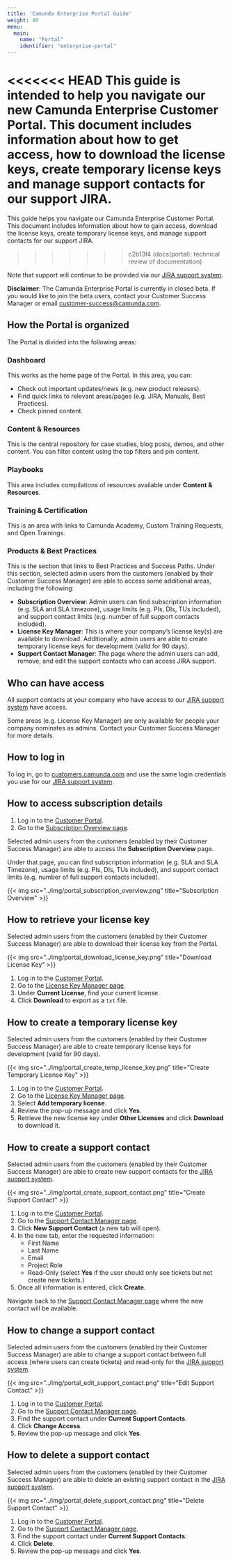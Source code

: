 ```yaml
---
title: 'Camunda Enterprise Portal Guide'
weight: 40
menu:
  main:
    name: "Portal"
    identifier: "enterprise-portal"
---
```


<<<<<<< HEAD
This guide is intended to help you navigate our new Camunda Enterprise Customer Portal. This document includes information about how to get access, how to download the license keys, create temporary license keys and manage support contacts for our support JIRA.
=======
This guide helps you navigate our Camunda Enterprise Customer Portal. This document includes information about how to gain access, download the license keys, create temporary license keys, and manage support contacts for our support JIRA.
>>>>>>> c2b13f4 (docs(portal): technical review of documentation)

Note that support will continue to be provided via our [JIRA support system](https://jira.camunda.com/projects/SUPPORT/queues).

**Disclaimer**: The Camunda Enterprise Portal is currently in closed beta. If you would like to join the beta users, contact your Customer Success Manager or email [customer-success@camunda.com](mailto:customer-success@camunda.com).

## How the Portal is organized

The Portal is divided into the following areas:

### Dashboard

This works as the home page of the Portal. In this area, you can:

- Check out important updates/news (e.g. new product releases).
- Find quick links to relevant areas/pages (e.g. JIRA, Manuals, Best Practices).
- Check pinned content.

### Content & Resources

This is the central repository for case studies, blog posts, demos, and other content. You can filter content using the top filters and pin content.

### Playbooks

This area includes compilations of resources available under **Content & Resources**.

### Training & Certification

This is an area with links to Camunda Academy, Custom Training Requests, and Open Trainings.

### Products & Best Practices

This is the section that links to Best Practices and Success Paths. Under this section, selected admin users from the customers (enabled by their Customer Success Manager) are able to access some additional areas, including the following:

- **Subscription Overview**: Admin users can find subscription information (e.g. SLA and SLA timezone), usage limits (e.g. PIs, DIs, TUs included), and support contact limits (e.g. number of full support contacts included).
- **License Key Manager**: This is where your company’s license key(s) are available to download. Additionally, admin users are able to create temporary license keys for development (valid for 90 days).
- **Support Contact Manager**: The page where the admin users can add, remove, and edit the support contacts who can access JIRA support.

## Who can have access

All support contacts at your company who have access to our [JIRA support system](https://jira.camunda.com/projects/SUPPORT/) have access.  
  
Some areas (e.g. License Key Manager) are only available for people your company nominates as admins. Contact your Customer Success Manager for more details.

## How to log in

To log in, go to [customers.camunda.com](http://customers.camunda.com) and use the same login credentials you use for our [JIRA support system](https://jira.camunda.com/projects/SUPPORT).

## How to access subscription details

1. Log in to the [Customer Portal](https://customers.camunda.com/).
2. Go to the [Subscription Overview page](https://connect.camunda.com/knowledge-base/subscription-overview/).

Selected admin users from the customers (enabled by their Customer Success Manager) are able to access the **Subscription Overview** page.  
  
Under that page, you can find subscription information (e.g. SLA and SLA Timezone), usage limits (e.g. PIs, DIs, TUs included), and support contact limits (e.g. number of full support contacts included).

{{< img src="../img/portal_subscription_overview.png" title="Subscription Overview" >}}

## How to retrieve your license key

Selected admin users from the customers (enabled by their Customer Success Manager) are able to download their license key from the Portal.

{{< img src="../img/portal_download_license_key.png" title="Download License Key" >}}

1. Log in to the [Customer Portal](https://customers.camunda.com/).
2. Go to the [License Key Manager page](https://connect.camunda.com/knowledge-base/license-key-management/).
3. Under **Current License**, find your current license.
4. Click **Download** to export as a `txt` file.

## How to create a temporary license key

Selected admin users from the customers (enabled by their Customer Success Manager) are able to create temporary license keys for development (valid for 90 days).

{{< img src="../img/portal_create_temp_license_key.png" title="Create Temporary License Key" >}}

1. Log in to the [Customer Portal](https://customers.camunda.com/).
2. Go to the [License Key Manager page](https://connect.camunda.com/knowledge-base/license-key-management/).
3. Select **Add temporary license**.
4. Review the pop-up message and click **Yes**.
5. Retrieve the new license key under **Other Licenses** and click **Download** to download it.

## How to create a support contact

Selected admin users from the customers (enabled by their Customer Success Manager) are able to create new support contacts for the [JIRA support system](https://jira.camunda.com/projects/SUPPORT/).

{{< img src="../img/portal_create_support_contact.png" title="Create Support Contact" >}}

1. Log in to the [Customer Portal](https://customers.camunda.com/).
2. Go to the [Support Contact Manager page](https://connect.camunda.com/knowledge-base/support-contact-management/).
3. Click **New Support Contact** (a new tab will open).
4. In the new tab, enter the requested information:
   - First Name
   - Last Name
   - Email
   - Project Role
   - Read-Only (select **Yes** if the user should only see tickets but not create new tickets.)
5. Once all information is entered, click **Create**.

Navigate back to the [Support Contact Manager page](https://connect.camunda.com/knowledge-base/support-contact-management/) where the new contact will be available.

## How to change a support contact

Selected admin users from the customers (enabled by their Customer Success Manager) are able to change a support contact between full access (where users can create tickets) and read-only for the [JIRA support system](https://jira.camunda.com/projects/SUPPORT/).

{{< img src="../img/portal_edit_support_contact.png" title="Edit Support Contact" >}}

1. Log in to the [Customer Portal](https://customers.camunda.com/).
2. Go to the [Support Contact Manager page](https://connect.camunda.com/knowledge-base/support-contact-management/).
3. Find the support contact under **Current Support Contacts**.
4. Click **Change Access**.
5. Review the pop-up message and click **Yes**.

## How to delete a support contact

Selected admin users from the customers (enabled by their Customer Success Manager) are able to delete an existing support contact in the [JIRA support system](https://jira.camunda.com/projects/SUPPORT/queues).

{{< img src="../img/portal_delete_support_contact.png" title="Delete Support Contact" >}}

1. Log in to the [Customer Portal](https://customers.camunda.com/).
2. Go to the [Support Contact Manager page](https://connect.camunda.com/knowledge-base/support-contact-management/).
3. Find the support contact under **Current Support Contacts**.
4. Click **Delete**.
5. Review the pop-up message and click **Yes**.
